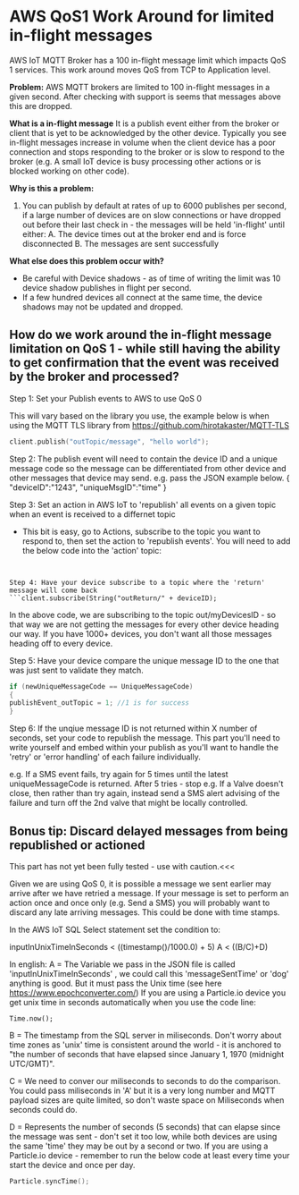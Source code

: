 # AWS QoS1 Work Around for limited in-flight messages
AWS IoT MQTT Broker has a 100 in-flight message limit which impacts QoS 1 services. This work around moves QoS from TCP to Application level.

**Problem:** AWS MQTT brokers are limited to 100 in-flight messages in a given second. After checking with support is seems that messages above this are dropped.

**What is a in-flight message**
It is a publish event either from the broker or client that is yet to be acknowledged by the other device. 
Typically you see in-flight messages increase in volume when the client device has a poor connection and stops responding to the broker or is slow to respond to the broker (e.g. A small IoT device is busy processing other actions or is blocked working on other code).

**Why is this a problem:**
1. You can publish by default at rates of up to 6000 publishes per second, if a large number of devices are on slow connections or have dropped out before their last check in - the messages will be held 'in-flight' until either:
A. The device times out at the broker end and is force disconnected
B. The messages are sent successfully

**What else does this problem occur with?**
- Be careful with Device shadows - as of time of writing the limit was 10 device shadow publishes in flight per second.
- If a few hundred devices all connect at the same time, the device shadows may not be updated and dropped.

## How do we work around the in-flight message limitation on QoS 1 - while still having the ability to get confirmation that the event was received by the broker and processed?

Step 1: Set your Publish events to AWS to use QoS 0 

  This will vary based on the library you use, the example below is when using the MQTT TLS library from https://github.com/hirotakaster/MQTT-TLS
  
  ```C++
  client.publish("outTopic/message", "hello world");
  ```
  

Step 2: The publish event will need to contain the device ID and a unique message code so the message can be differentiated from other device and other messages that device may send.
e.g. pass the JSON example below.
{
"deviceID":"1243",
"uniqueMsgID":"time"
}

Step 3: Set an action in AWS IoT to 'republish' all events on a given topic when an event is received to a differnet topic
- This bit is easy, go to Actions, subscribe to the topic you want to respond to, then set the action to 'republish events'.
You will need to add the below code into the 'action' topic: 

  ```outReturn/${deviceID}
 ```

Step 4: Have your device subscribe to a topic where the 'return' message will come back
```client.subscribe(String("outReturn/" + deviceID); 
```
In the above code, we are subscribing to the topic out/myDevicesID - so that way we are not getting the messages for every other device heading our way. If you have 1000+ devices, you don't want all those messages heading off to every device.

Step 5: Have your device compare the unique message ID to the one that was just sent to validate they match.
  ```C++
  if (newUniqueMessageCode == UniqueMessageCode)
  {
  publishEvent_outTopic = 1; //1 is for success
  }
```

Step 6: If the unqiue message ID is not returned within X number of seconds, set your code to republish the message.
This part you'll need to write yourself and embed within your publish as you'll want to handle the 'retry' or 'error handling' of each failure individually. 

e.g. If a SMS event fails, try again for 5 times until the latest uniqueMessageCode is returned. After 5 tries - stop
e.g. If a Valve doesn't close, then rather than try again, instead send a SMS alert advising of the failure and turn off the 2nd valve that might be locally controlled.

## Bonus tip: Discard delayed messages from being republished or actioned
This part has not yet been fully tested - use with caution.<<<

Given we are using QoS 0, it is possible a message we sent earlier may arrive after we have retried a message.
If your message is set to perform an action once and once only (e.g. Send a SMS) you will probably want to discard any late arriving messages. This could be done with time stamps.

In the AWS IoT SQL Select statement set the condition to:

  inputInUnixTimeInSeconds < ((timestamp()/1000.0) + 5)
  A < ((B/C)+D)
  
  In english:
  A = The Variable we pass in the JSON file is called 'inputInUnixTimeInSeconds' , we could call this 'messageSentTime' or 'dog' anything is good. But it must pass the Unix time (see here https://www.epochconverter.com/) If you are using a Particle.io device you get unix time in seconds automatically when you use the code line:
  
    Time.now();
    
   B = The timestamp from the SQL server in miliseconds. Don't worry about time zones as 'unix' time is consistent around the world - it is anchored to "the number of seconds that have elapsed since January 1, 1970 (midnight UTC/GMT)".
   
   C = We need to conver our miliseconds to seconds to do the comparison. You could pass miliseconds in 'A' but it is a very long number and MQTT payload sizes are quite limited, so don't waste space on Miliseconds when seconds could do.
   
   D = Represents the number of seconds (5 seconds) that can elapse since the message was sent - don't set it too low, while both devices are using the same 'time' they may be out by a second or two. If you are using a Particle.io device - remember to run the below code at least every time your start the device and once per day. 
   
  ```C++ 
  Particle.syncTime(); 
  ```
